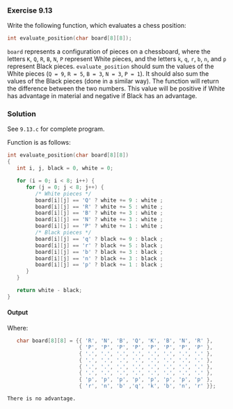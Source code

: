 ### Exercise 9.13
Write the following function, which evaluates a chess position:
```c
int evaluate_position(char board[8][8]);
```
`board` represents a configuration of pieces on a chessboard, where the letters `K`, `Q`, `R`, `B`, `N`, `P` represent White pieces, and the letters `k`, `q`, `r`, `b`, `n`, and `p` represent Black pieces.
`evaluate_position` should sum the values of the White pieces (`Q = 9`, `R = 5`, `B = 3`, `N = 3`, `P = 1`). It should also sum the values of the Black pieces (done in a similar way). The function will return the difference between the two numbers. This value will be positive if White has advantage in material and negative if Black has an advantage.
### Solution
See `9.13.c` for complete program.

Function is as follows:
```c
int evaluate_position(char board[8][8])
{
   int i, j, black = 0, white = 0;

   for (i = 0; i < 8; i++) {
      for (j = 0; j < 8; j++) {
         /* White pieces */
         board[i][j] == 'Q' ? white += 9 : white ;
         board[i][j] == 'R' ? white += 5 : white ;
         board[i][j] == 'B' ? white += 3 : white ;
         board[i][j] == 'N' ? white += 3 : white ;
         board[i][j] == 'P' ? white += 1 : white ;
         /* Black pieces */
         board[i][j] == 'q' ? black += 9 : black ;
         board[i][j] == 'r' ? black += 5 : black ;
         board[i][j] == 'b' ? black += 3 : black ;
         board[i][j] == 'n' ? black += 3 : black ;
         board[i][j] == 'p' ? black += 1 : black ;
      }
   }

   return white - black;
}
```
#### Output
Where:
```c
   char board[8][8] = {{ 'R', 'N', 'B', 'Q', 'K', 'B', 'N', 'R' },
                       { 'P', 'P', 'P', 'P', 'P', 'P', 'P', 'P' },
                       { '.', '.', '.', '.', '.', '.', '.', '.' },
                       { '.', '.', '.', '.', '.', '.', '.', '.' },
                       { '.', '.', '.', '.', '.', '.', '.', '.' },
                       { '.', '.', '.', '.', '.', '.', '.', '.' },
                       { 'p', 'p', 'p', 'p', 'p', 'p', 'p', 'p' },
                       { 'r', 'n', 'b' ,'q', 'k', 'b', 'n', 'r' }};
```
```
There is no advantage.
```
